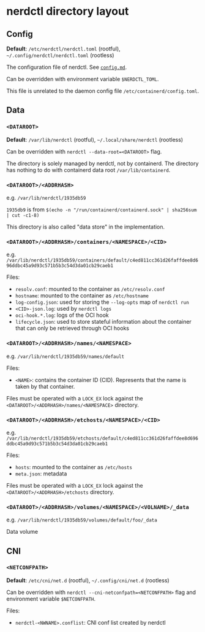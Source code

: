 # nerdctl directory layout

## Config
**Default**: `/etc/nerdctl/nerdctl.toml` (rootful), `~/.config/nerdctl/nerdctl.toml` (rootless)

The configuration file of nerdctl. See [`config.md`](./config.md).

Can be overridden with environment variable `$NERDCTL_TOML`.

This file is unrelated to the daemon config file `/etc/containerd/config.toml`.

## Data
### `<DATAROOT>`
**Default**: `/var/lib/nerdctl` (rootful), `~/.local/share/nerdctl` (rootless)

Can be overridden with `nerdctl --data-root=<DATAROOT>` flag.

The directory is solely managed by nerdctl, not by containerd.
The directory has nothing to do with containerd data root `/var/lib/containerd`.

### `<DATAROOT>/<ADDRHASH>`
e.g. `/var/lib/nerdctl/1935db59`

`1935db9` is from `$(echo -n "/run/containerd/containerd.sock" | sha256sum | cut -c1-8)`

This directory is also called "data store" in the implementation.

### `<DATAROOT>/<ADDRHASH>/containers/<NAMESPACE>/<CID>`
e.g. `/var/lib/nerdctl/1935db59/containers/default/c4ed811cc361d26faffdee8d696ddbc45a9d93c571b5b3c54d3da01cb29caeb1`

Files:
- `resolv.conf`: mounted to the container as `/etc/resolv.conf`
- `hostname`: mounted to the container as `/etc/hostname`
- `log-config.json`: used for storing the `--log-opts` map of `nerdctl run`
- `<CID>-json.log`: used by `nerdctl logs`
- `oci-hook.*.log`: logs of the OCI hook
- `lifecycle.json`: used to store stateful information about the container that can only be retrieved through OCI hooks

### `<DATAROOT>/<ADDRHASH>/names/<NAMESPACE>`
e.g. `/var/lib/nerdctl/1935db59/names/default`

Files:
- `<NAME>`: contains the container ID (CID). Represents that the name is taken by that container. 

Files must be operated with a `LOCK_EX` lock against the `<DATAROOT>/<ADDRHASH>/names/<NAMESPACE>` directory.

### `<DATAROOT>/<ADDRHASH>/etchosts/<NAMESPACE>/<CID>`
e.g. `/var/lib/nerdctl/1935db59/etchosts/default/c4ed811cc361d26faffdee8d696ddbc45a9d93c571b5b3c54d3da01cb29caeb1`

Files:
- `hosts`: mounted to the container as `/etc/hosts`
- `meta.json`: metadata

Files must be operated with a `LOCK_EX` lock against the `<DATAROOT>/<ADDRHASH>/etchosts` directory.

### `<DATAROOT>/<ADDRHASH>/volumes/<NAMESPACE>/<VOLNAME>/_data`
e.g. `/var/lib/nerdctl/1935db59/volumes/default/foo/_data`

Data volume

## CNI

### `<NETCONFPATH>`
**Default**: `/etc/cni/net.d` (rootful), `~/.config/cni/net.d` (rootless)

Can be overridden with `nerdctl --cni-netconfpath=<NETCONFPATH>` flag and environment variable `$NETCONFPATH`.

Files:
- `nerdctl-<NWNAME>.conflist`: CNI conf list created by nerdctl
